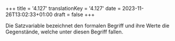 +++
title = '4.127'
translationKey = '4.127'
date = 2023-11-26T13:02:33+01:00
draft = false
+++

Die Satzvariable bezeichnet den formalen Begriff und ihre Werte die Gegenstände, welche unter diesen Begriff fallen.
